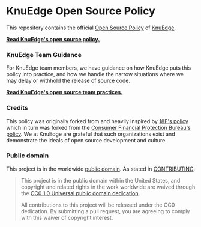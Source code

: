 # KnuEdge Open Source Policy

This repository contains the official [Open Source Policy](policy.md) of [KnuEdge](https://www.knuedge.com/).

**[Read KnuEdge's open source policy.](policy.md)**

### KnuEdge Team Guidance

For KnuEdge team members, we have guidance on how KnuEdge puts this policy into practice, and how we handle the narrow situations where we may delay or withhold the release of source code.

**[Read KnuEdge's open source team practices.](practice.md)**

### Credits

This policy was originally forked from and heavily inspired by [18F's policy](https://github.com/18F/open-source-policy) which in turn was forked from the [Consumer Financial Protection Bureau's policy](https://github.com/cfpb/source-code-policy). We at KnuEdge are grateful that such organizations exist and demonstrate the ideals of open source development and culture.


### Public domain

This project is in the worldwide [public domain](LICENSE.md). As stated in [CONTRIBUTING](CONTRIBUTING.md):

> This project is in the public domain within the United States, and copyright and related rights in the work worldwide are waived through the [CC0 1.0 Universal public domain dedication](https://creativecommons.org/publicdomain/zero/1.0/).
>
> All contributions to this project will be released under the CC0 dedication. By submitting a pull request, you are agreeing to comply with this waiver of copyright interest.
